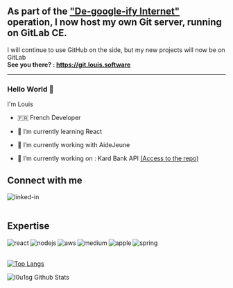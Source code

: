 ## As part of the ["De-google-ify Internet"](https://degooglisons-internet.org/en/) operation, I now host my own Git server, running on GitLab CE. 
I will continue to use GitHub on the side, but my new projects will now be on GitLab  
**See you there? : https://git.louis.software**

--- 

### Hello World 👋


I'm Louis
-  🇫🇷 French Developer  
- 🌱 I’m currently learning React
- 👯 I’m currently working with AideJeune 

- 🔭 I’m currently working on :
    Kard Bank API [(Access to the repo)](https://github.com/l0u1sg/kard-bank-api)


<!--
**l0u1sg/l0u1sg** is a ✨ _special_ ✨ repository because its `README.md` (this file) appears on your GitHub profile.

Here are some ideas to get you started:

- 🔭 I’m currently working on ...
- 🌱 I’m currently learning ...
- 👯 I’m looking to collaborate on ...
- 🤔 I’m looking for help with ...
- 💬 Ask me about ...
- 📫 How to reach me: ...
- 😄 Pronouns: ...
- ⚡ Fun fact: ...
-->

## Connect with me
[<img align="left" alt="linked-in" src="https://img.shields.io/badge/linkedin-%230077B5.svg?&style=for-the-badge&logo=linkedin&logoColor=white" />](https://www.linkedin.com/in/louis-g-742ba31b8)
<!-- [<img align="left" alt="medium" src="https://img.shields.io/badge/medium-%2312100E.svg?&style=for-the-badge&logo=medium&logoColor=white" />](https://56faisal.medium.com/)
[<img align="left" alt="stack-overflow" src="https://img.shields.io/badge/stack%20overflow-FE7A16?logo=stack-overflow&logoColor=white&style=for-the-badge" />](https://stackoverflow.com/users/5379437/mohammad-faisal)
[<img align="left" alt="facebook" src="https://img.shields.io/badge/facebook-%231877F2.svg?&style=for-the-badge&logo=facebook&logoColor=white" />](https://www.facebook.com/56faisal/) 
[<img align="left" alt="twitter" src="https://img.shields.io/badge/twitter-%231DA1F2.svg?&style=for-the-badge&logo=twitter&logoColor=white" />](https://twitter.com/Mohamma88766694) -->
<br>
<br>

## Expertise
<img align="left" alt="react" src="https://img.shields.io/badge/Angular-%2320232a.svg?&style=for-the-badge&logo=angular" />
<img align="left" alt="nodejs" src="https://img.shields.io/badge/node.js%20-%2343853D.svg?&style=for-the-badge&logo=node.js&logoColor=white" />
<img align="left" alt="aws" src="https://img.shields.io/badge/Amazon%20AWS-%23232F3E?logo=amazon-aws&logoColor=white&style=for-the-badge" />
<img align="left" alt="medium" src="https://img.shields.io/badge/postgres-%23316192.svg?&style=for-the-badge&logo=postgresql&logoColor=white" />
<img align="left" alt="apple" src="https://img.shields.io/badge/Apple-%23316192.svg?&style=for-the-badge&logo=apple&logoColor=white" />
<img align="left" alt="spring" src="https://img.shields.io/badge/spring%20-%236DB33F.svg?&style=for-the-badge&logo=spring&logoColor=white" />

<br>
<br>


[![Top Langs](https://github-readme-stats.vercel.app/api/top-langs/?username=l0u1sg)](https://github.com/anuraghazra/github-readme-stats)

![l0u1sg Github Stats](https://github-readme-stats.vercel.app/api?username=l0u1sg&show_icons=true&title_color=fff&icon_color=79ff97&text_color=9f9f9f&bg_color=151515&count_private=true)
